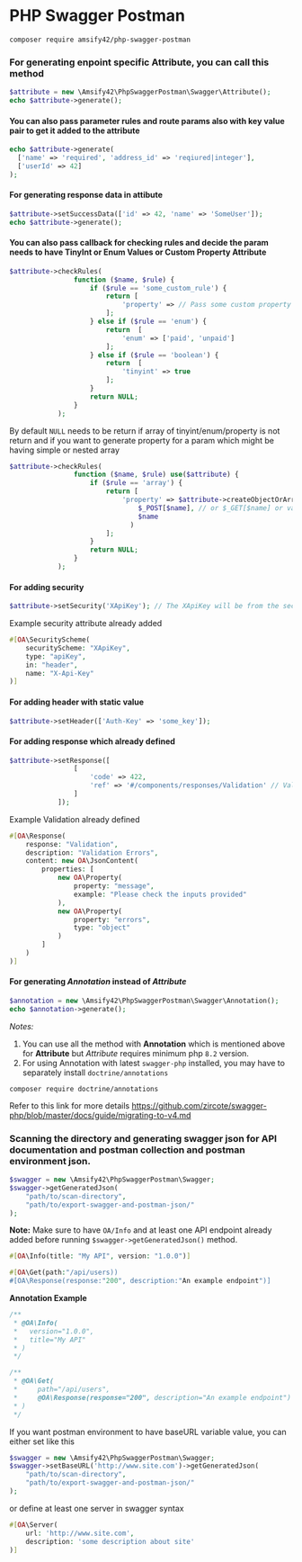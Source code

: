 # PHP Swagger Postman

```
composer require amsify42/php-swagger-postman
```
### For generating enpoint specific Attribute, you can call this method
```php
$attribute = new \Amsify42\PhpSwaggerPostman\Swagger\Attribute();
echo $attribute->generate();
```

#### You can also pass parameter rules and route params also with key value pair to get it added to the attribute
```php
echo $attribute->generate(
  ['name' => 'required', 'address_id' => 'reqiured|integer'],
  ['userId' => 42]
);
```
#### For generating response data in attibute
```php
$attribute->setSuccessData(['id' => 42, 'name' => 'SomeUser']);
echo $attribute->generate();
```
#### You can also pass callback for checking rules and decide the param needs to have TinyInt or Enum Values or Custom Property Attribute
```php
$attribute->checkRules(
                function ($name, $rule) {
                    if ($rule == 'some_custom_rule') {
                        return [
                            'property' => // Pass some custom property attribute syntax
                        ];
                    } else if ($rule == 'enum') {
                        return  [
                            'enum' => ['paid', 'unpaid']
                        ];
                    } else if ($rule == 'boolean') {
                        return  [
                            'tinyint' => true
                        ];
                    }
                    return NULL;
                }
            );
```
By default `NULL` needs to be return if array of tinyint/enum/property is not return and if you want to generate property for a param which might be having simple or nested array
```php
$attribute->checkRules(
                function ($name, $rule) use($attribute) {
                    if ($rule == 'array') {
                        return [
                            'property' => $attribute->createObjectOrArrayProperty(
                                $_POST[$name], // or $_GET[$name] or value from body data
                                $name
                              )
                        ];
                    }
                    return NULL;
                }
            );
```

#### For adding security
```php
$attribute->setSecurity('XApiKey'); // The XApiKey will be from the security attribute already added
```
Example security attribute already added
```php
#[OA\SecurityScheme(
    securityScheme: "XApiKey",
    type: "apiKey",
    in: "header",
    name: "X-Api-Key"
)]
```

#### For adding header with static value
```php
$attribute->setHeader(['Auth-Key' => 'some_key']);
```

#### For adding response which already defined
```php
$attribute->setResponse([
                [
                    'code' => 422,
                    'ref' => '#/components/responses/Validation' // Validation here is the name of response which is already defined somewhere
                ]
            ]);
```
Example Validation already defined
```php
#[OA\Response(
    response: "Validation",
    description: "Validation Errors",
    content: new OA\JsonContent(
        properties: [
            new OA\Property(
                property: "message",
                example: "Please check the inputs provided"
            ),
            new OA\Property(
                property: "errors",
                type: "object"
            )
        ]
    )
)]
```

#### For generating _Annotation_ instead of _Attribute_
```php
$annotation = new \Amsify42\PhpSwaggerPostman\Swagger\Annotation();
echo $annotation->generate();
```
_Notes:_
1. You can use all the method with **Annotation** which is mentioned above for **Attribute** but _Attribute_ requires minimum php `8.2` version.
2. For using Annotation with latest `swagger-php` installed, you may have to separately install `doctrine/annotations`
```
composer require doctrine/annotations
```
Refer to this link for more details
https://github.com/zircote/swagger-php/blob/master/docs/guide/migrating-to-v4.md

### Scanning the directory and generating swagger json for API documentation and postman collection and postman environment json.
```php
$swagger = new \Amsify42\PhpSwaggerPostman\Swagger;
$swagger->getGeneratedJson(
    "path/to/scan-directory",
    "path/to/export-swagger-and-postman-json/"
);
```
**Note:** Make sure to have `OA/Info` and at least one API endpoint already added before running `$swagger->getGeneratedJson()` method.
```php
#[OA\Info(title: "My API", version: "1.0.0")]

#[OA\Get(path:"/api/users))
#[OA\Response(response:"200", description:"An example endpoint")]
```
**Annotation Example**
```php
/**
 * @OA\Info(
 *   version="1.0.0",
 *   title="My API"
 * )
 */

/**
 * @OA\Get(
 *     path="/api/users",
 *     @OA\Response(response="200", description="An example endpoint")
 * )
 */

```
If you want postman environment to have baseURL variable value, you can either set like this
```php
$swagger = new \Amsify42\PhpSwaggerPostman\Swagger;
$swagger->setBaseURL('http://www.site.com')->getGeneratedJson(
    "path/to/scan-directory",
    "path/to/export-swagger-and-postman-json/"
);
```
or define at least one server in swagger syntax
```php
#[OA\Server(
    url: 'http://www.site.com',
    description: 'some description about site'
)]
```
